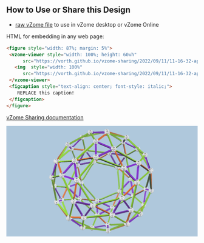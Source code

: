
## How to Use or Share this Design

 - [raw vZome file](<https://raw.githubusercontent.com/vorth/vzome-sharing/main/2022/09/11/11-16-32-apple-orange-purple-snub-dodec/apple-orange-purple-snub-dodec.vZome>) to use in vZome desktop or vZome Online
 
 HTML for embedding in any web page:
 ```html
<figure style="width: 87%; margin: 5%">
  <vzome-viewer style="width: 100%; height: 60vh"
       src="https://vorth.github.io/vzome-sharing/2022/09/11/11-16-32-apple-orange-purple-snub-dodec/apple-orange-purple-snub-dodec.vZome" >
    <img  style="width: 100%"
       src="https://vorth.github.io/vzome-sharing/2022/09/11/11-16-32-apple-orange-purple-snub-dodec/apple-orange-purple-snub-dodec.png" >
  </vzome-viewer>
  <figcaption style="text-align: center; font-style: italic;">
     REPLACE this caption!
  </figcaption>
</figure>
 ```

[vZome Sharing documentation](https://vzome.github.io/vzome/sharing.html#how-it-works)

![Image](<apple-orange-purple-snub-dodec.png>)

